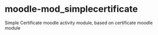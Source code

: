 moodle-mod_simplecertificate
============================

Simple Certificate moodle activity module, based on certificate moodle module